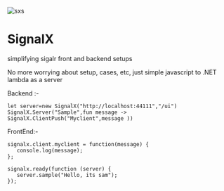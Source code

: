 ![sxs](https://cloud.githubusercontent.com/assets/2102748/18841414/a912f0bc-83df-11e6-81ca-608ac62cac47.png) 
# SignalX
simplifying sigalr front and backend  setups

No more worrying about setup, cases, etc, just simple javascript to .NET lambda as a server

Backend :-

    let server=new SignalX("http://localhost:44111","/ui")
    SignalX.Server("Sample",fun message -> SignalX.ClientPush("Myclient",message ))
    
FrontEnd:-
    
    signalx.client.myclient = function(message) {
       console.log(message);
    };

    signalx.ready(function (server) {
       server.sample("Hello, its sam");
    });
